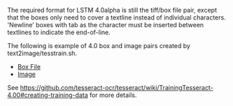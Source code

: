 The required format for LSTM 4.0alpha is still the tiff/box file pair, except that the boxes only need to cover a textline instead of individual characters. 'Newline' boxes with tab as the character must be inserted between textlines to indicate the end-of-line. 

The following is example of 4.0 box and image pairs created by text2image/tesstrain.sh.

* [Box File](https://github.com/tesseract-ocr/tesseract/files/1935824/eng.Times_New_Roman.exp0.box.txt)
* [Image](https://user-images.githubusercontent.com/5095331/39097174-8ee9c5d4-4676-11e8-9023-a9657006eabc.png)

See 
https://github.com/tesseract-ocr/tesseract/wiki/TrainingTesseract-4.00#creating-training-data for more details.